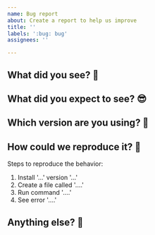 ```yaml
---
name: Bug report
about: Create a report to help us improve
title: ''
labels: ':bug: bug'
assignees: ''

---
```

<!-- 
Thanks for letting us know about a bug! 💖

Use the questions below to help explain what you think is wrong, and what we should do to fix it.
-->

## What did you see? 👀

<!-- A clear and concise description of what you saw happen. -->

## What did you expect to see? 😎

<!-- Describe what you would like to have happened instead. -->

## Which version are you using? 🎁

<!-- What version of Cucumber/GoDog are you running? What version of your programming language platform? Anything else that might be relevant? -->

## How could we reproduce it? 🔬

<!-- 
It order to fix the problem, we need to be able to reproduce it.

A Minimal Reproducible Example can be really helpful for anyone
trying to diagnose and fix the problem.

See https://stackoverflow.com/help/minimal-reproducible-example

Please outline the steps below:
-->

Steps to reproduce the behavior:
1. Install '...' version '...'
2. Create a file called '....'
3. Run command '....'
4. See error '....'

<!-- you can add screenshots if that would be useful -->

## Anything else? 🤔

<!-- Add any other context about the problem here. -->
